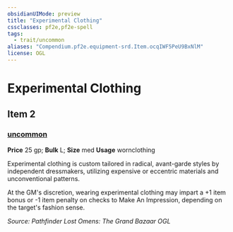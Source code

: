 ```yaml
---
obsidianUIMode: preview
title: "Experimental Clothing"
cssclasses: pf2e,pf2e-spell
tags:
  - trait/uncommon
aliases: "Compendium.pf2e.equipment-srd.Item.ocqIWF5PeU9BxNlM"
license: OGL
---
```

# Experimental Clothing
## Item 2
### [uncommon](uncommon "Uncommon Rarity Trait")


**Price** 25 gp; 
**Bulk** L; **Size** med
**Usage** wornclothing

Experimental clothing is custom tailored in radical, avant-garde styles by independent dressmakers, utilizing expensive or eccentric materials and unconventional patterns.

At the GM's discretion, wearing experimental clothing may impart a +1 item bonus or -1 item penalty on checks to Make An Impression, depending on the target's fashion sense.

*Source: Pathfinder Lost Omens: The Grand Bazaar*
*OGL*